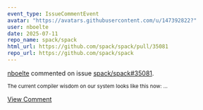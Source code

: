 ```yaml
---
event_type: IssueCommentEvent
avatar: "https://avatars.githubusercontent.com/u/147392822?"
user: nboelte
date: 2025-07-11
repo_name: spack/spack
html_url: https://github.com/spack/spack/pull/35081
repo_url: https://github.com/spack/spack
---
```


<a href='https://github.com/nboelte' target='_blank'>nboelte</a> commented on issue <a href='https://github.com/spack/spack/pull/35081' target='_blank'>spack/spack#35081</a>.

<small>The current compiler wisdom on our system looks like this now:...</small>

<a href='https://github.com/spack/spack/pull/35081' target='_blank'>View Comment</a>